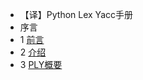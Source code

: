 - 【译】Python Lex Yacc手册
 - 序言
 - 1 [前言](ply-01-requirement.md)
 - 2 [介绍](ply-02-introduction.md)
 - 3 [PLY概要](ply-03-summary.md)